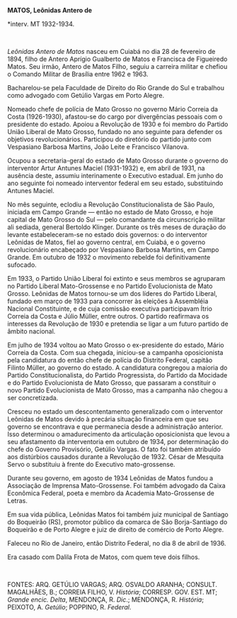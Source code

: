 **MATOS, Leônidas Antero de**

\*interv. MT 1932-1934.

 

*Leônidas Antero de Matos* nasceu em Cuiabá no dia 28 de fevereiro de
1894, filho de Antero Aprígio Gualberto de Matos e Francisca de
Figueiredo Matos. Seu irmão, Antero de Matos Filho, seguiu a carreira
militar e chefiou o Comando Militar de Brasília entre 1962 e 1963.

Bacharelou-se pela Faculdade de Direito do Rio Grande do Sul e trabalhou
como advogado com Getúlio Vargas em Porto Alegre.

Nomeado chefe de polícia de Mato Grosso no governo Mário Correia da
Costa (1926-1930), afastou-se do cargo por divergências pessoais com o
presidente do estado. Apoiou a Revolução de 1930 e foi membro do Partido
União Liberal de Mato Grosso, fundado no ano seguinte para defender os
objetivos revolucionários. Participou do diretório do partido junto com
Vespasiano Barbosa Martins, João Leite e Francisco Vilanova.

Ocupou a secretaria-geral do estado de Mato Grosso durante o governo do
interventor Artur Antunes Maciel (1931-1932) e, em abril de 1931, na
ausência deste, assumiu interinamente o Executivo estadual. Em junho do
ano seguinte foi nomeado interventor federal em seu estado, substituindo
Antunes Maciel.

No mês seguinte, eclodiu a Revolução Constitucionalista de São Paulo,
iniciada em Campo Grande — então no estado de Mato Grosso, e hoje
capital de Mato Grosso do Sul — pelo comandante da circunscrição militar
ali sediada, general Bertoldo Klinger. Durante os três meses de duração
do levante estabeleceram-se no estado dois governos: o do interventor
Leônidas de Matos, fiel ao governo central, em Cuiabá, e o governo
revolucionário encabeçado por Vespasiano Barbosa Martins, em Campo
Grande. Em outubro de 1932 o movimento rebelde foi definitivamente
sufocado.

Em 1933, o Partido União Liberal foi extinto e seus membros se agruparam
no Partido Liberal Mato-Grossense e no Partido Evolucionista de Mato
Grosso. Leônidas de Matos tornou-se um dos líderes do Partido Liberal,
fundado em março de 1933 para concorrer às eleições à Assembléia
Nacional Constituinte, e de cuja comissão executiva participavam Ítrio
Correia da Costa e Júlio Müller, entre outros. O partido reafirmava os
interesses da Revolução de 1930 e pretendia se ligar a um futuro partido
de âmbito nacional.

Em julho de 1934 voltou ao Mato Grosso o ex-presidente do estado, Mário
Correia da Costa. Com sua chegada, iniciou-se a campanha oposicionista
pela candidatura do então chefe de polícia do Distrito Federal, capitão
Filinto Müller, ao governo do estado. A candidatura congregou a maioria
do Partido Constitucionalista, do Partido Progressista, do Partido da
Mocidade e do Partido Evolucionista de Mato Grosso, que passaram a
constituir o novo Partido Evolucionista de Mato Grosso, mas a campanha
não chegou a ser concretizada.

Cresceu no estado um descontentamento generalizado com o interventor
Leônidas de Matos devido à precária situação financeira em que seu
governo se encontrava e que permanecia desde a administração anterior.
Isso determinou o amadurecimento da articulação oposicionista que levou
a seu afastamento da interventoria em outubro de 1934, por determinação
do chefe do Governo Provisório, Getúlio Vargas. O fato foi também
atribuído aos distúrbios causados durante a Revolução de 1932. César de
Mesquita Servo o substituiu à frente do Executivo mato-grossense.

Durante seu governo, em agosto de 1934 Leônidas de Matos fundou a
Associação de Imprensa Mato-Grossense. Foi também advogado da Caixa
Econômica Federal, poeta e membro da Academia Mato-Grossense de Letras.

Em sua vida pública, Leônidas Matos foi também juiz municipal de
Santiago do Boqueirão (RS), promotor público da comarca de São
Borja-Santiago do Boqueirão e de Porto Alegre e juiz de direito de
comércio de Porto Alegre.

Faleceu no Rio de Janeiro, então Distrito Federal, no dia 8 de abril de
1936.

Era casado com Dalila Frota de Matos, com quem teve dois filhos.

 

FONTES: ARQ. GETÚLIO VARGAS; ARQ. OSVALDO ARANHA; CONSULT. MAGALHÃES,
B.; CORREIA FILHO, V. *História*; CORRESP. GOV. EST. MT; *Grande encic.
Delta*, MENDONÇA, R. *Dic*.; MENDONÇA, R. *História*; PEIXOTO, A.
*Getúlio*; POPPINO, R. *Federal*.

 
